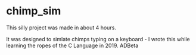 # chimp_sim
This silly project was made in about 4 hours. 

It was designed to simlate chimps typing on a keyboard - I wrote this while learning the ropes of the C Language in 2019.
ADBeta
